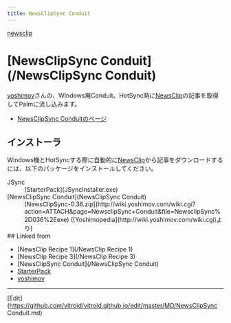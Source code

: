 ```yaml
---
title: NewsClipSync Conduit
---
```

[newsclip](/newsclip)


# [NewsClipSync Conduit](/NewsClipSync Conduit)

[yoshimov](/yoshimov)さんの、WIndows用Conduit。HotSync時に[NewsClip](/NewsClip)の記事を取得してPalmに流し込みます。

* [NewsClipSync Conduitのページ](http://wiki.yoshimov.com/wiki.cgi?page=NewsclipSync+Conduit)

## インストーラ

Windows機とHotSyncする際に自動的に[NewsClip](/NewsClip)から記事をダウンロードするには、以下のパッケージをインストールしてください。

<dl>
  <dt>JSync</dt><dd>[StarterPack](JSyncInstaller.exe)
</dd>
  <dt>[NewsClipSync Conduit](NewsClipSync Conduit)</dt><dd>[NewsClipSync-0.36.zip](http://wiki.yoshimov.com/wiki.cgi?action=ATTACH&page=NewsclipSync+Conduit&file=NewsclipSync%2D036%2Eexe) ([Yoshimopedia](http://wiki.yoshimov.com/wiki.cgi)より)
</dd>
## Linked from

* [NewsClip Recipe 1](/NewsClip Recipe 1)
* [NewsClip Recipe 3](/NewsClip Recipe 3)
* [NewsClipSync Conduit](/NewsClipSync Conduit)
* [StarterPack](/StarterPack)
* [yoshimov](/yoshimov)


----
[Edit](https://github.com/vitroid/vitroid.github.io/edit/master/MD/NewsClipSync Conduit.md)
